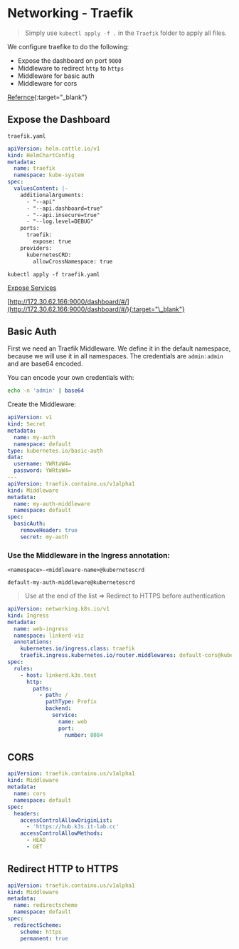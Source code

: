 # Networking - Traefik

> Simply use `kubectl apply -f .` in the `Traefik` folder to apply all files.

We configure traefike to do the following:

- Expose the dashboard on port `9000`
- Middleware to redirect `http` to `https`
- Middleware for basic auth
- Middleware for cors

[Refernce](https://qdnqn.com/how-to-configure-traefik-on-k3s/){:target="\_blank"}

## Expose the Dashboard

`traefik.yaml`

```yaml
apiVersion: helm.cattle.io/v1
kind: HelmChartConfig
metadata:
  name: traefik
  namespace: kube-system
spec:
  valuesContent: |-
    additionalArguments:
      - "--api"
      - "--api.dashboard=true"
      - "--api.insecure=true"
      - "--log.level=DEBUG"
    ports:
      traefik:
        expose: true
    providers:
      kubernetesCRD:
        allowCrossNamespace: true
```

`kubectl apply -f traefik.yaml`

[Expose Services](../../usage/expose)

[http://172.30.62.166:9000/dashboard/#/](http://172.30.62.166:9000/dashboard/#/){:target="\_blank"}

## Basic Auth

First we need an Traefik Middleware. We define it in the default namespace, because we will use it in all namespaces.
The credentials are `admin:admin` and are base64 encoded.

You can encode your own credentials with:

```bash
echo -n 'admin' | base64
```

Create the Middleware:

```yaml
apiVersion: v1
kind: Secret
metadata:
  name: my-auth
  namespace: default
type: kubernetes.io/basic-auth
data:
  username: YWRtaW4=
  password: YWRtaW4=
---
apiVersion: traefik.containo.us/v1alpha1
kind: Middleware
metadata:
  name: my-auth-middleware
  namespace: default
spec:
  basicAuth:
    removeHeader: true
    secret: my-auth
```

### Use the Middleware in the Ingress annotation:

`<namespace>-<middleware-name>@kubernetescrd`

`default-my-auth-middleware@kubernetescrd`

> Use at the end of the list => Redirect to HTTPS before authentication

```yaml
apiVersion: networking.k8s.io/v1
kind: Ingress
metadata:
  name: web-ingress
  namespace: linkerd-viz
  annotations:
    kubernetes.io/ingress.class: traefik
    traefik.ingress.kubernetes.io/router.middlewares: default-cors@kubernetescrd,default-redirectscheme@kubernetescrd,default-my-auth-middleware@kubernetescrd
spec:
  rules:
    - host: linkerd.k3s.test
      http:
        paths:
          - path: /
            pathType: Prefix
            backend:
              service:
                name: web
                port:
                  number: 8084
```

## CORS

```yaml
apiVersion: traefik.containo.us/v1alpha1
kind: Middleware
metadata:
  name: cors
  namespace: default
spec:
  headers:
    accessControlAllowOriginList:
      - 'https://hub.k3s.it-lab.cc'
    accessControlAllowMethods:
      - HEAD
      - GET
```

## Redirect HTTP to HTTPS

```yaml
apiVersion: traefik.containo.us/v1alpha1
kind: Middleware
metadata:
  name: redirectscheme
  namespace: default
spec:
  redirectScheme:
    scheme: https
    permanent: true
```
